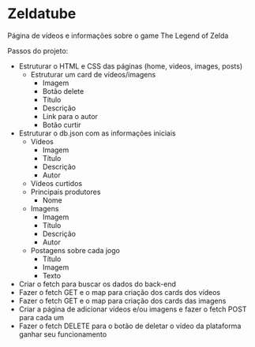 # Zeldatube
Página de vídeos e informações sobre o game The Legend of Zelda

Passos do projeto:
- Estruturar o HTML e CSS das páginas (home, videos, images, posts)
  - Estruturar um card de vídeos/imagens
    - Imagem
    - Botão delete
    - Título
    - Descrição
    - Link para o autor
    - Botão curtir
- Estruturar o db.json com as informações iniciais
  - Vídeos
    - Imagem
    - Título
    - Descrição
    - Autor
  - Vídeos curtidos
  - Principais produtores
    - Nome
  - Imagens
    - Imagem
    - Título
    - Descrição
    - Autor
  - Postagens sobre cada jogo
    - Título
    - Imagem
    - Texto
- Criar o fetch para buscar os dados do back-end
- Fazer o fetch GET e o map para criação dos cards dos vídeos
- Fazer o fetch GET e o map para criação dos cards das imagens
- Criar a página de adicionar vídeos e/ou imagens e fazer o fetch POST para cada um
- Fazer o fetch DELETE para o botão de deletar o vídeo da plataforma ganhar seu funcionamento
